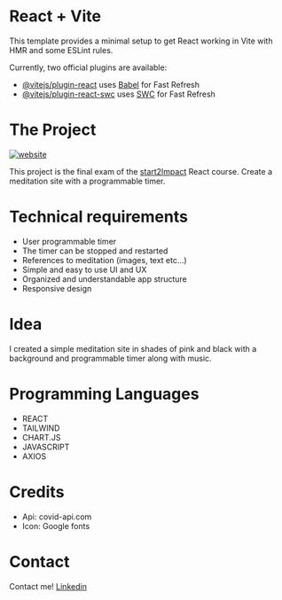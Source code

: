 # React + Vite

This template provides a minimal setup to get React working in Vite with HMR and some ESLint rules.

Currently, two official plugins are available:

- [@vitejs/plugin-react](https://github.com/vitejs/vite-plugin-react/blob/main/packages/plugin-react/README.md) uses [Babel](https://babeljs.io/) for Fast Refresh
- [@vitejs/plugin-react-swc](https://github.com/vitejs/vite-plugin-react-swc) uses [SWC](https://swc.rs/) for Fast Refresh

# The Project

<a href="https://ibb.co/xG9H9TY"><img src="https://i.ibb.co/Mpw6w0f/website.png" alt="website" border="0"></a>

This project is the final exam of the [start2Impact](https://www.start2impact.it/) React course.
Create a meditation site with a programmable timer.

# Technical requirements

- User programmable timer
- The timer can be stopped and restarted
- References to meditation (images, text etc…)
- Simple and easy to use UI and UX
- Organized and understandable app structure
- Responsive design

# Idea 

I created a simple meditation site in shades of pink and black with a background and programmable timer along with music.

# Programming Languages

 - REACT
 - TAILWIND
 - CHART.JS
 - JAVASCRIPT
 - AXIOS

# Credits

- Api: covid-api.com
- Icon: Google fonts

# Contact
Contact me!
[Linkedin](https://www.linkedin.com/in/chiaraceriola/)

